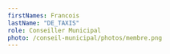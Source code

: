 ```yaml
---
firstNames: Francois
lastName: "DE_TAXIS"
role: Conseiller Municipal
photo: /conseil-municipal/photos/membre.png
---
```


